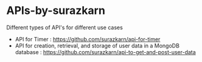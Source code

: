 # APIs-by-surazkarn
Different types of API's for different use cases

- API for Timer : https://github.com/surazkarn/api-for-timer
- API for creation, retrieval, and storage of user data in a MongoDB database : https://github.com/surazkarn/api-to-get-and-post-user-data
